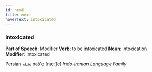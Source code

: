 ```yaml
---
id: nexë
title: nexë
hoverText: intoxicated
---
```


### intoxicated

**Part of Speech**: Modifier
**Verb**: to be intoxicated
**Noun**: intoxication
**Modifier**: intoxicated

Persian نشئه naš'e [næːˈʃe]
*Indo-Iranian Language Family*